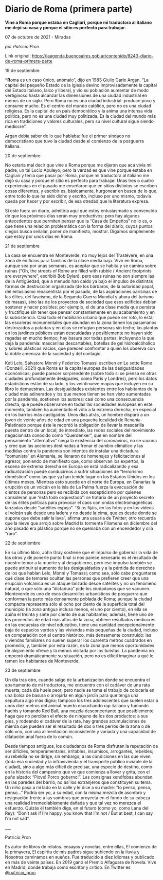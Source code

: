 # Diario de Roma (primera parte)

**Vine a Roma porque estaba en Cagliari, porque mi traductora al italiano me dejó su casa y porque el sitio es perfecto para trabajar.**

07 de octubre de 2021 - Miradas

_por Patricio Pron_

Link original: https://laagenda.buenosaires.gob.ar/contenido/8243-diario-de-roma-primera-parte



19 de septiembre




**“R**oma es un caso único, anómalo”, dijo en 1983 Giulio Carlo Argan. “La capital del pequeño Estado de la Iglesia devino improvisadamente la capital del Estado italiano, laico y liberal, y vio su población aumentar de modo vertiginoso hasta alcanzar las dimensiones de una ciudad industrial en menos de un siglo. Pero Roma no es una ciudad industrial: produce poco y consume mucho. Es el centro del mundo católico, pero no es una ciudad religiosa. Es la capital de un país democrático y la anima una intensa vida política, pero no es una ciudad muy politizada. Es la ciudad del mundo más rica en tradiciones y valores culturales, pero su nivel cultural sigue siendo mediocre”.




Argan debía saber de lo que hablaba: fue el primer sindaco no democristiano que tuvo la ciudad desde el comienzo de la posguerra italiana.




20 de septiembre




No estaría mal decir que vine a Roma porque me dijeron que acá vivía mi padre, un tal Lucio Apuleyo; pero la verdad es que vine porque estaba en Cagliari y tenía que pasar por Roma, porque mi traductora al italiano me dejó su casa y porque el sitio es perfecto para trabajar. Unas tres o cuatro experiencias en el pasado me enseñaron que en sitios distintos se escriben cosas diferentes, y escribir es, básicamente, hurgonear en busca de lo que, entre todo lo que ha sido dicho y escrito, incluso por uno mismo, todavía queda por hacer y por escribir, de esa otredad que la literatura expresa.




Si esto fuera un diario, admitiría aquí que estoy entusiasmado y convencido de que los próximos días serán muy productivos; pero hay algunos antecedentes que permiten pensar que la “Casa de Empeños” no lo es, o que tiene una relación problemática con la forma del diario, cuyos puntos ciegos busca señalar, poner de manifiesto, mostrar. Digamos simplemente que estoy por unos días en Roma.




21 de septiembre




La casa se encuentra en Monteverde, no muy lejos del Trastévere, en una zona de edificios para familias de la clase media baja. Vivir en Roma, aunque sea por unas semanas, es aceptar que se habita y se camina sobre ruinas (“Oh, the streets of Rome are filled with rubble / Ancient footprints are everywhere”, escribió Bob Dylan), pero esas ruinas no son siempre las de la Antigüedad, que a menudo han caído ya bajo el impulso de distintas formas de destrucción organizada (de los bárbaros, de la autoridad papal, del entusiasmo renacentista por el pasado, de las aspiraciones parisinas de las élites, del fascismo, de la Segunda Guerra Mundial y ahora del turismo de masas), sino las de los proyectos de sociedad que esos edificios debían sostener y hacer posibles; por ejemplo, el de una clase media que persista y fructifique sin tener que pensar constantemente en su acabamiento y en la subsistencia. Casi todo el mobiliario urbano que puede ser roto, lo está; las escaleras monumentales que abundan en la zona tienen los pasamanos destrozados a patadas y en ellas se refugian personas sin techo; las plantas en los jardines públicos están descuidadas y posiblemente no hayan sido regadas en mucho tiempo; hay basura por todas partes, incluyendo la que deja la pandemia: mascarillas descartables, botellas de gel hidroalcóholico y sobres plásticos vacíos, que parecen confrontar a quien los observa con la doble amenaza de la suciedad y del contagio.




Keti Lelo, Salvatore Monni y Federico Tomassi escriben en Le sette Rome (Donzelli, 2021) que Roma es la capital europea de las desigualdades económicas; puede parecer sorprendente (sobre todo si se piensa en otras ciudades profundamente desiguales, como París y Londres), pero los datos estadísticos están de su lado, y los veintinueve mapas que incluyen en su libro lo demuestran. Las desigualdades existentes entre los habitantes de la ciudad más adinerados y los que menos tienen se han visto aumentadas por la pandemia, sostienen los autores; casi como una consecuencia directa, que puede observarse en todas las sociedades europeas en este momento, también ha aumentado el voto a la extrema derecha, en especial en los barrios más castigados. Unos días atrás, un hombre disparó a un joven de veinte años de edad en una pequeña localidad de Renania-Palatinado porque éste le recordó la obligación de llevar la mascarilla puesta dentro de un local; de inmediato, las redes sociales del movimiento negacionista conocido como “Querdenker”, que en nombre del pensamiento “alternativo” niega la existencia del coronavirus, no se vacuna y cree que las acciones destinadas a frenar el cambio climático y las medidas contra la pandemia son intentos de instalar una dictadura “comunista” en Alemania, se llenaron de homenajes y felicitaciones al agresor, poniendo de manifiesto que, como observan los expertos, la escena de extrema derecha en Europa se está radicalizando y esa radicalización puede conducirnos a sufrir situaciones de “terrorismo doméstico” como las que ya han tenido lugar en los Estados Unidos en los últimos meses. Mientras esto sucede en el norte de Europa, en Canarias la erupción de un volcán en la isla de La Palma fuerza la evacuación de cientos de personas pero es recibida con escepticismo por quienes consideran que “está todo orquestado”: se trataría de un proyecto secreto de las élites políticas para provocar el caos con ondas electromagnéticas lanzadas desde “satélites espejo”. “Si os fijáis, en las fotos y en los vídeos el volcán sale desde una ladera y no desde la cima, que es desde donde se supone que debe salir la lava”, afirma una usuaria de Twitter; otro recuerda que la nieve que arrojó sobre Madrid la tormenta Filomena en diciembre del año pasado era plástico porque no se quemaba con un encendedor y olía “raro”.




22 de septiembre




En su último libro, John Gray sostiene que el impulso de gobernar la vida de los otros y de ponerle punto final si nos parece necesario es el resultado de nuestro temor a la muerte y al desgobierno, pero ese impulso también se puede atribuir al aumento de las desigualdades y a la pérdida de derechos de los que hablan Lelo, Monni y Tomassi; como sea, sólo cabe preguntarse qué clase de temores ocultan las personas que prefieren creer que una erupción volcánica es un ataque lanzado desde satélites y no un fenómeno natural, o que sólo una “dictadura” pide los ciudadanos que se vacunen. Monteverde es uno de esos desarrollos urbanísticos de posguerra que conforman la parte más densamente poblada de Roma; aunque la ciudad compacta representa sólo el ocho por ciento de la superficie total del municipio (la zona antigua incluso menos, el uno por ciento), en ella se apiña el treinta y siete por ciento de sus habitantes; además, tiene uno de los promedios de edad más altos de la zona, obtiene resultados mediocres en las encuestas de nivel educativo, tiene una cantidad excepcionalmente baja de espacios verdes y las viviendas más pequeñas de la ciudad, incluso en comparación con el centro histórico, más densamente construido: las viviendas familiares no suelen superar los cuarenta metros cuadrados en promedio, y, también por esta razón, es la zona que menos oportunidades de alojamiento ofrece y la menos visitada por los turistas. La pandemia no empeoró dramáticamente su situación, pero no es difícil imaginar a qué le temen los habitantes de Monteverde.




23 de septiembre




Un día tras otro, cuando salgo de la urbanización donde se encuentra el apartamento de mi traductora, me encuentro con el cadáver de una rata muerta; cada día huele peor, pero nadie se toma el trabajo de colocarla en una bolsa de basura o arrojarla en algún jardín para que tenga una sepultura algo más digna; tampoco los tres adolescentes que suelen estar a unos diez metros del animal muerto escuchando rap italiano y fumando hachís y tomando Red Bull, una mezcla desconcertante que posiblemente haga que no perciban el efecto de ninguno de los dos productos: a sus pies, y rodeando el cadáver de la rata, hay grandes acumulaciones de mierda que pueden ser el resultado de dos o tres perros de la zona o de sólo uno, con una alimentación inconsistente y variada y una capacidad de dilatación anal fuera de lo común.




Desde tiempos antiguos, los ciudadanos de Roma disfrutan la reputación de ser difíciles, temperamentales, irritables, insumisos, arrogantes, rebeldes; su rebeldía no se dirige, sin embargo, a las condiciones en las que viven (toda esa suciedad y la infravivienda y el transporte público inviable de la ciudad), sino a algo más difícil de precisar, una especie de destino, como en la historia del campesino que ve que comienza a llover y grita, con el puño alzado: “Piove! Porco goberno!”. Las consignas xenófobas abundan en las paredes del barrio, no así los extranjeros que constituyen su tema. Un niño pasa a mi lado en la calle y le dice a su madre: “Io penso, penso, penso…” Podría ser yo, a su edad, con la misma mezcla de asombro y resignación frente a las sombras que proyecta en el fondo de su cabeza una realidad irremediablemente dañada y que tal vez no merezca el esfuerzo. Quizás él también diga, en el futuro (como yo, como Lana del Rey): “Don’t ask if I’m happy, you know that I’m not / But at best, I can say I’m not sad”.




\_\_\_




Patricio Pron




Es autor de libros de relatos. ensayos y novelas, entre ellas, El comienzo de la primavera, El espíritu de mis padres sigue subiendo en la lluvia y Nosotros caminamos en sueños. Fue traducido a diez idiomas y publicado en más de veinte países. En 2019 ganó el Premio Alfaguara de Novela. Vive en Madrid, donde trabaja como escritor y crítico. En Twitter es [@patricio\_pron](https://twitter.com/Patricio_Pron?ref_src=twsrc%5Egoogle%7Ctwcamp%5Eserp%7Ctwgr%5Eauthor)



